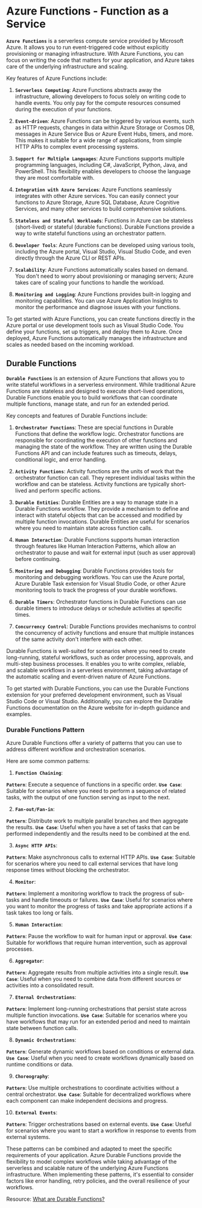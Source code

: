 # Azure Functions - Function as a Service

**`Azure Functions`** is a serverless compute service provided by Microsoft Azure. It allows you to run event-triggered code without explicitly provisioning or managing infrastructure. With Azure Functions, you can focus on writing the code that matters for your application, and Azure takes care of the underlying infrastructure and scaling.

Key features of Azure Functions include:

1. **`Serverless Computing`**: Azure Functions abstracts away the infrastructure, allowing developers to focus solely on writing code to handle events. You only pay for the compute resources consumed during the execution of your functions.

2. **`Event-driven`**: Azure Functions can be triggered by various events, such as HTTP requests, changes in data within Azure Storage or Cosmos DB, messages in Azure Service Bus or Azure Event Hubs, timers, and more. This makes it suitable for a wide range of applications, from simple HTTP APIs to complex event processing systems.

3. **`Support for Multiple Languages`**: Azure Functions supports multiple programming languages, including C#, JavaScript, Python, Java, and PowerShell. This flexibility enables developers to choose the language they are most comfortable with.

4. **`Integration with Azure Services`**: Azure Functions seamlessly integrates with other Azure services. You can easily connect your functions to Azure Storage, Azure SQL Database, Azure Cognitive Services, and many other services to build comprehensive solutions.

5. **`Stateless and Stateful Workloads`**: Functions in Azure can be stateless (short-lived) or stateful (durable functions). Durable Functions provide a way to write stateful functions using an orchestrator pattern.

6. **`Developer Tools`**: Azure Functions can be developed using various tools, including the Azure portal, Visual Studio, Visual Studio Code, and even directly through the Azure CLI or REST APIs.

7. **`Scalability`**: Azure Functions automatically scales based on demand. You don't need to worry about provisioning or managing servers; Azure takes care of scaling your functions to handle the workload.

8. **`Monitoring and Logging`**: Azure Functions provides built-in logging and monitoring capabilities. You can use Azure Application Insights to monitor the performance and diagnose issues with your functions.

To get started with Azure Functions, you can create functions directly in the Azure portal or use development tools such as Visual Studio Code. You define your functions, set up triggers, and deploy them to Azure. Once deployed, Azure Functions automatically manages the infrastructure and scales as needed based on the incoming workload.

## Durable Functions

**`Durable Functions`** is an extension of Azure Functions that allows you to write stateful workflows in a serverless environment. While traditional Azure Functions are stateless and designed to execute short-lived operations, Durable Functions enable you to build workflows that can coordinate multiple functions, manage state, and run for an extended period.

Key concepts and features of Durable Functions include:

1. **`Orchestrator Functions`**: These are special functions in Durable Functions that define the workflow logic. Orchestrator functions are responsible for coordinating the execution of other functions and managing the state of the workflow. They are written using the Durable Functions API and can include features such as timeouts, delays, conditional logic, and error handling.

2. **`Activity Functions`**: Activity functions are the units of work that the orchestrator function can call. They represent individual tasks within the workflow and can be stateless. Activity functions are typically short-lived and perform specific actions.

3. **`Durable Entities`**: Durable Entities are a way to manage state in a Durable Functions workflow. They provide a mechanism to define and interact with stateful objects that can be accessed and modified by multiple function invocations. Durable Entities are useful for scenarios where you need to maintain state across function calls.

4. **`Human Interaction`**: Durable Functions supports human interaction through features like Human Interaction Patterns, which allow an orchestrator to pause and wait for external input (such as user approval) before continuing.

5. **`Monitoring and Debugging`**: Durable Functions provides tools for monitoring and debugging workflows. You can use the Azure portal, Azure Durable Task extension for Visual Studio Code, or other Azure monitoring tools to track the progress of your durable workflows.

6. **`Durable Timers`**: Orchestrator functions in Durable Functions can use durable timers to introduce delays or schedule activities at specific times.

7. **`Concurrency Control`**: Durable Functions provides mechanisms to control the concurrency of activity functions and ensure that multiple instances of the same activity don't interfere with each other.

Durable Functions is well-suited for scenarios where you need to create long-running, stateful workflows, such as order processing, approvals, and multi-step business processes. It enables you to write complex, reliable, and scalable workflows in a serverless environment, taking advantage of the automatic scaling and event-driven nature of Azure Functions.

To get started with Durable Functions, you can use the Durable Functions extension for your preferred development environment, such as Visual Studio Code or Visual Studio. Additionally, you can explore the Durable Functions documentation on the Azure website for in-depth guidance and examples.

### Durable Functions Pattern

Azure Durable Functions offer a variety of patterns that you can use to address different workflow and orchestration scenarios.

Here are some common patterns:

1. **`Function Chaining`**:

**`Pattern`**: Execute a sequence of functions in a specific order.
**`Use Case`**: Suitable for scenarios where you need to perform a sequence of related tasks, with the output of one function serving as input to the next.

2. **`Fan-out/Fan-in`**:

**`Pattern`**: Distribute work to multiple parallel branches and then aggregate the results.
**`Use Case`**: Useful when you have a set of tasks that can be performed independently and the results need to be combined at the end.

3. **`Async HTTP APIs`**:

**`Pattern`**: Make asynchronous calls to external HTTP APIs.
**`Use Case`**: Suitable for scenarios where you need to call external services that have long response times without blocking the orchestrator.

4. **`Monitor`**:

**`Pattern`**: Implement a monitoring workflow to track the progress of sub-tasks and handle timeouts or failures.
**`Use Case`**: Useful for scenarios where you want to monitor the progress of tasks and take appropriate actions if a task takes too long or fails.

5. **`Human Interaction`**:

**`Pattern`**: Pause the workflow to wait for human input or approval.
**`Use Case`**: Suitable for workflows that require human intervention, such as approval processes.

6. **`Aggregator`**:

**`Pattern`**: Aggregate results from multiple activities into a single result.
**`Use Case`**: Useful when you need to combine data from different sources or activities into a consolidated result.

7. **`Eternal Orchestrations`**:

**`Pattern`**: Implement long-running orchestrations that persist state across multiple function invocations.
**`Use Case`**: Suitable for scenarios where you have workflows that may run for an extended period and need to maintain state between function calls.

8. **`Dynamic Orchestrations`**:

**`Pattern`**: Generate dynamic workflows based on conditions or external data.
**`Use Case`**: Useful when you need to create workflows dynamically based on runtime conditions or data.

9. **`Choreography`**:

**`Pattern`**: Use multiple orchestrations to coordinate activities without a central orchestrator.
**`Use Case`**: Suitable for decentralized workflows where each component can make independent decisions and progress.

10. **`External Events`**:

**`Pattern`**: Trigger orchestrations based on external events.
**`Use Case`**: Useful for scenarios where you want to start a workflow in response to events from external systems.

These patterns can be combined and adapted to meet the specific requirements of your application. Azure Durable Functions provide the flexibility to model complex workflows while taking advantage of the serverless and scalable nature of the underlying Azure Functions infrastructure. When implementing these patterns, it's essential to consider factors like error handling, retry policies, and the overall resilience of your workflows.

Resource:
[What are Durable Functions?
](https://learn.microsoft.com/en-us/azure/azure-functions/durable/durable-functions-overview?tabs=in-process%2Cnodejs-v3%2Cv1-model&pivots=csharp)
